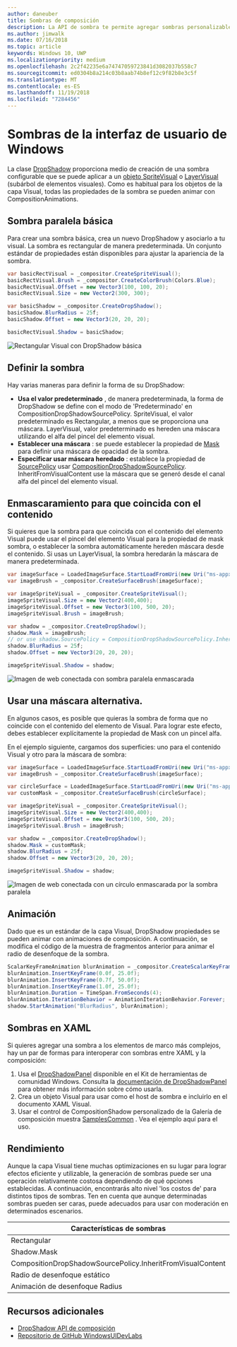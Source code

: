 ```yaml
---
author: daneuber
title: Sombras de composición
description: La API de sombra te permite agregar sombras personalizables dinámicas al contenido de la interfaz de usuario.
ms.author: jimwalk
ms.date: 07/16/2018
ms.topic: article
keywords: Windows 10, UWP
ms.localizationpriority: medium
ms.openlocfilehash: 2c2f42235e6a74747059723841d3082037b558c7
ms.sourcegitcommit: ed0304b8a214c03b8aab74b8ef12c9f82b8e3c5f
ms.translationtype: MT
ms.contentlocale: es-ES
ms.lasthandoff: 11/19/2018
ms.locfileid: "7284456"
---
```

# <a name="shadows-in-windows-ui"></a>Sombras de la interfaz de usuario de Windows

La clase [DropShadow](/uwp/api/Windows.UI.Composition.DropShadow) proporciona medio de creación de una sombra configurable que se puede aplicar a un [objeto SpriteVisual](/uwp/api/windows.ui.composition.spritevisual) o [LayerVisual](/uwp/api/windows.ui.composition.layervisual) (subárbol de elementos visuales). Como es habitual para los objetos de la capa Visual, todas las propiedades de la sombra se pueden animar con CompositionAnimations.

## <a name="basic-drop-shadow"></a>Sombra paralela básica

Para crear una sombra básica, crea un nuevo DropShadow y asociarlo a tu visual. La sombra es rectangular de manera predeterminada. Un conjunto estándar de propiedades están disponibles para ajustar la apariencia de la sombra.

```cs
var basicRectVisual = _compositor.CreateSpriteVisual();
basicRectVisual.Brush = _compositor.CreateColorBrush(Colors.Blue);
basicRectVisual.Offset = new Vector3(100, 100, 20);
basicRectVisual.Size = new Vector2(300, 300);

var basicShadow = _compositor.CreateDropShadow();
basicShadow.BlurRadius = 25f;
basicShadow.Offset = new Vector3(20, 20, 20);

basicRectVisual.Shadow = basicShadow;
```

![Rectangular Visual con DropShadow básica](images/rectangular-dropshadow.png)

## <a name="shaping-the-shadow"></a>Definir la sombra

Hay varias maneras para definir la forma de su DropShadow:

- **Usa el valor predeterminado** , de manera predeterminada, la forma de DropShadow se define con el modo de 'Predeterminado' en CompositionDropShadowSourcePolicy. SpriteVisual, el valor predeterminado es Rectangular, a menos que se proporciona una máscara. LayerVisual, valor predeterminado es hereden una máscara utilizando el alfa del pincel del elemento visual.
- **Establecer una máscara** : se puede establecer la propiedad de [Mask](/uwp/api/windows.ui.composition.dropshadow.mask) para definir una máscara de opacidad de la sombra.
- **Especificar usar máscara heredado** : establece la propiedad de [SourcePolicy](/uwp/api/windows.ui.composition.dropshadow.sourcepolicy) usar [CompositionDropShadowSourcePolicy](/uwp/api/windows.ui.composition.compositiondropshadowsourcepolicy). InheritFromVisualContent use la máscara que se generó desde el canal alfa del pincel del elemento visual.

## <a name="masking-to-match-your-content"></a>Enmascaramiento para que coincida con el contenido

Si quieres que la sombra para que coincida con el contenido del elemento Visual puede usar el pincel del elemento Visual para la propiedad de mask sombra, o establecer la sombra automáticamente hereden máscara desde el contenido. Si usas un LayerVisual, la sombra heredarán la máscara de manera predeterminada.

```cs
var imageSurface = LoadedImageSurface.StartLoadFromUri(new Uri("ms-appx:///Assets/myImage.png"));
var imageBrush = _compositor.CreateSurfaceBrush(imageSurface);

var imageSpriteVisual = _compositor.CreateSpriteVisual();
imageSpriteVisual.Size = new Vector2(400,400);
imageSpriteVisual.Offset = new Vector3(100, 500, 20);
imageSpriteVisual.Brush = imageBrush;

var shadow = _compositor.CreateDropShadow();
shadow.Mask = imageBrush;
// or use shadow.SourcePolicy = CompositionDropShadowSourcePolicy.InheritFromVisualContent;
shadow.BlurRadius = 25f;
shadow.Offset = new Vector3(20, 20, 20);

imageSpriteVisual.Shadow = shadow;
```

![Imagen de web conectada con sombra paralela enmascarada](images/ms-brand-web-dropshadow.png)

## <a name="using-an-alternative-mask"></a>Usar una máscara alternativa.

En algunos casos, es posible que quieras la sombra de forma que no coincide con el contenido del elemento de Visual. Para lograr este efecto, debes establecer explícitamente la propiedad de Mask con un pincel alfa.

En el ejemplo siguiente, cargamos dos superficies: uno para el contenido Visual y otro para la máscara de sombra:

```cs
var imageSurface = LoadedImageSurface.StartLoadFromUri(new Uri("ms-appx:///Assets/myImage.png"));
var imageBrush = _compositor.CreateSurfaceBrush(imageSurface);

var circleSurface = LoadedImageSurface.StartLoadFromUri(new Uri("ms-appx:///Assets/myCircleImage.png"));
var customMask = _compositor.CreateSurfaceBrush(circleSurface);

var imageSpriteVisual = _compositor.CreateSpriteVisual();
imageSpriteVisual.Size = new Vector2(400,400);
imageSpriteVisual.Offset = new Vector3(100, 500, 20);
imageSpriteVisual.Brush = imageBrush;

var shadow = _compositor.CreateDropShadow();
shadow.Mask = customMask;
shadow.BlurRadius = 25f;
shadow.Offset = new Vector3(20, 20, 20);

imageSpriteVisual.Shadow = shadow;
```

![Imagen de web conectada con un círculo enmascarada por la sombra paralela](images/ms-brand-web-masked-dropshadow.png)

## <a name="animating"></a>Animación

Dado que es un estándar de la capa Visual, DropShadow propiedades se pueden animar con animaciones de composición. A continuación, se modifica el código de la muestra de fragmentos anterior para animar el radio de desenfoque de la sombra.

```cs
ScalarKeyFrameAnimation blurAnimation = _compositor.CreateScalarKeyFrameAnimation();
blurAnimation.InsertKeyFrame(0.0f, 25.0f);
blurAnimation.InsertKeyFrame(0.7f, 50.0f);
blurAnimation.InsertKeyFrame(1.0f, 25.0f);
blurAnimation.Duration = TimeSpan.FromSeconds(4);
blurAnimation.IterationBehavior = AnimationIterationBehavior.Forever;
shadow.StartAnimation("BlurRadius", blurAnimation);
```

## <a name="shadows-in-xaml"></a>Sombras en XAML

Si quieres agregar una sombra a los elementos de marco más complejos, hay un par de formas para interoperar con sombras entre XAML y la composición:

1. Usa el [DropShadowPanel](https://github.com/Microsoft/UWPCommunityToolkit/blob/master/Microsoft.Toolkit.Uwp.UI.Controls/DropShadowPanel/DropShadowPanel.Properties.cs) disponible en el Kit de herramientas de comunidad Windows. Consulta la [documentación de DropShadowPanel](https://docs.microsoft.com/windows/uwpcommunitytoolkit/controls/DropShadowPanel) para obtener más información sobre cómo usarla.
1. Crea un objeto Visual para usar como el host de sombra e incluirlo en el documento XAML Visual.
1. Usar el control de CompositionShadow personalizado de la Galería de composición muestra [SamplesCommon](https://github.com/Microsoft/WindowsUIDevLabs/tree/master/SamplesCommon/SamplesCommon) . Vea el ejemplo aquí para el uso.

## <a name="performance"></a>Rendimiento

Aunque la capa Visual tiene muchas optimizaciones en su lugar para lograr efectos eficiente y utilizable, la generación de sombras puede ser una operación relativamente costosa dependiendo de qué opciones establecidas. A continuación, encontrarás alto nivel 'los costos de' para distintos tipos de sombras. Ten en cuenta que aunque determinadas sombras pueden ser caras, puede adecuados para usar con moderación en determinados escenarios.

Características de sombras| Coste
------------- | -------------
Rectangular    | Low
Shadow.Mask      | Alto
CompositionDropShadowSourcePolicy.InheritFromVisualContent | Alto
Radio de desenfoque estático | Low
Animación de desenfoque Radius | Alto

## <a name="additional-resources"></a>Recursos adicionales

- [DropShadow API de composición](/uwp/api/Windows.UI.Composition.DropShadow)
- [Repositorio de GitHub WindowsUIDevLabs](https://github.com/Microsoft/WindowsUIDevLabs)